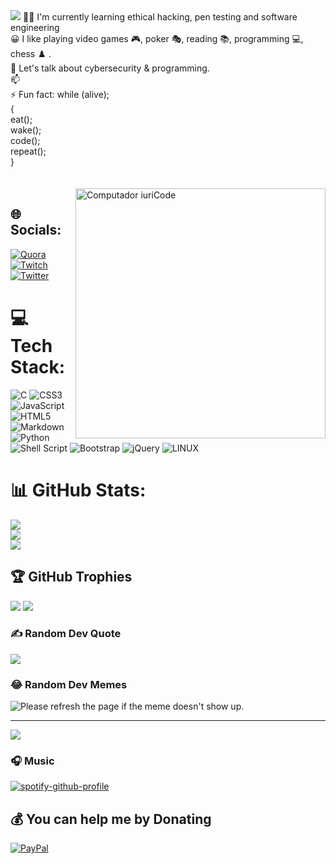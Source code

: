 <img src="https://gist.githubusercontent.com/Prince-Shivaram/3ace2c813ca49546f3f5f20cd03a2d3e/raw/6058e76860d16ee29df949da3166b3653959318f/hello.gif"/>
 👩‍💻 I'm currently learning ethical hacking, pen testing and software engineering<br>😀 I like playing video games 🎮, poker 🎭, reading 📚, programming 💻, chess ♟️ .<br>💬 Let's talk about cybersecurity & programming.<br> 📫 <br> ⚡ Fun fact: while (alive);<br>           { <br>                           eat();<br>                           wake();<br>                            code();<br>                            repeat();<br>            }<br>                           <br>                            <br>
<img src="https://i.pinimg.com/originals/77/ca/a3/77caa32884d735d439ade45ba37feaf2.gif" min-width="400px" max-width="400px" width="400px" align="right" alt="Computador iuriCode">


## 🌐 Socials:
[![Quora](https://img.shields.io/badge/Quora-%23B92B27.svg?logo=Quora&logoColor=white)](https://quora.com/profile/AyoOyetola) [![Twitch](https://img.shields.io/badge/Twitch-%239146FF.svg?logo=Twitch&logoColor=white)](https://twitch.tv/Acekicker277) [![Twitter](https://img.shields.io/badge/Twitter-%231DA1F2.svg?logo=Twitter&logoColor=white)](https://twitter.com/@HaymoreAy ) 

# 💻 Tech Stack:
![C](https://img.shields.io/badge/c-%2300599C.svg?style=for-the-badge&logo=c&logoColor=white) ![CSS3](https://img.shields.io/badge/css3-%231572B6.svg?style=for-the-badge&logo=css3&logoColor=white) ![JavaScript](https://img.shields.io/badge/javascript-%23323330.svg?style=for-the-badge&logo=javascript&logoColor=%23F7DF1E) ![HTML5](https://img.shields.io/badge/html5-%23E34F26.svg?style=for-the-badge&logo=html5&logoColor=white) ![Markdown](https://img.shields.io/badge/markdown-%23000000.svg?style=for-the-badge&logo=markdown&logoColor=white) ![Python](https://img.shields.io/badge/python-3670A0?style=for-the-badge&logo=python&logoColor=ffdd54) ![Shell Script](https://img.shields.io/badge/shell_script-%23121011.svg?style=for-the-badge&logo=gnu-bash&logoColor=white) ![Bootstrap](https://img.shields.io/badge/bootstrap-%23563D7C.svg?style=for-the-badge&logo=bootstrap&logoColor=white) ![jQuery](https://img.shields.io/badge/jquery-%230769AD.svg?style=for-the-badge&logo=jquery&logoColor=white) ![LINUX](https://img.shields.io/badge/Linux-FCC624?style=for-the-badge&logo=linux&logoColor=black)
# 📊 GitHub Stats:
![](https://github-readme-stats.vercel.app/api?username=Acekicker277&theme=ayu-mirage&hide_border=false&include_all_commits=true&count_private=true)<br/>
![](https://github-readme-streak-stats.herokuapp.com/?user=Acekicker277&theme=ayu-mirage&hide_border=false)<br/>
![](https://github-readme-stats.vercel.app/api/top-langs/?username=Acekicker277&theme=ayu-mirage&hide_border=false&include_all_commits=true&count_private=true&layout=compact)

## 🏆 GitHub Trophies
![](https://github-profile-trophy.vercel.app/?username=Acekicker277&theme=radical&no-frame=false&no-bg=false&margin-w=4)
<img src="https://raw.githubusercontent.com/iampavangandhi/iampavangandhi/master/gifs/coder.gif"/>

### ✍️ Random Dev Quote
![](https://quotes-github-readme.vercel.app/api?type=horizontal&theme=radical)

### 😂 Random Dev Memes
<img src='https://random-memer-production-b66b.up.railway.app/' title="Meme" alt="Please refresh the page if the meme doesn't show up.">

---
[![](https://visitcount.itsvg.in/api?id=Acekicker277&icon=0&color=0)](https://visitcount.itsvg.in)

### 🎧 Music
[![spotify-github-profile](https://spotify-github-profile.vercel.app/api/view?uid=315wh4a4jg5lmgyummys6i3pahs4&cover_image=true&theme=default&show_offline=false&background_color=121212&interchange=false&bar_color_cover=true)](https://github.com/kittinan/spotify-github-profile)

  ## 💰 You can help me by Donating
  [![PayPal](https://img.shields.io/badge/PayPal-00457C?style=for-the-badge&logo=paypal&logoColor=white)](https://paypal.me/oyetolaayo@gmail.com )


 
